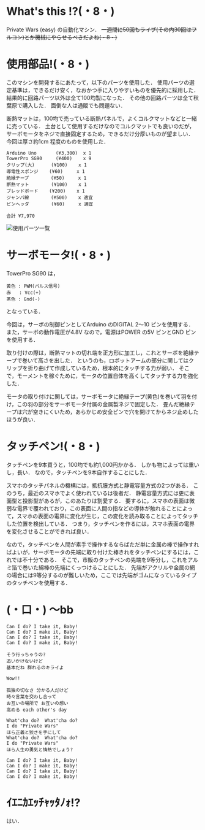 # What's this !?(・8・)
Private Wars (easy) の自動化マシン．
<del>一週間に50回もライブ(その内30回はフルコン)とか機械にやらせるべきだよね(・8・)</del>

# 使用部品!(・8・)
このマシンを開発するにあたって，以下のパーツを使用した．
使用パーツの選定基準は，できるだけ安く，なおかつ手に入りやすいものを優先的に採用した．
結果的に回路パーツ以外は全て100均製になった．
その他の回路パーツは全て秋葉原で購入した．
面倒な人は通販でも問題ない．

断熱マットは，100均で売っている断熱パネルで，よくコルクマットなどと一緒に売っている．
土台として使用するだけなのでコルクマットでも良いのだが，サーボモータをネジで直接固定するため，できるだけ分厚いものが望ましい．
今回は厚さ約1cm 程度のものを使用した．

```
Arduino Uno       (¥3,300)  x 1
TowerPro SG90     (¥400)    x 9
クリップ(大)      (¥100)    x 1
導電性スポンジ    (¥60)     x 1
絶縁テープ        (¥50)     x 1
断熱マット        (¥100)    x 1
ブレッドボード    (¥200)    x 1
ジャンパ線        (¥500)    x 適宜
ピンヘッダ        (¥60)     x 適宜

合計 ¥7,970
```
![使用パーツ一覧](https://github.com/Ailes-Grises/Arduino/love_live!/img/zentai.jpg "使用パーツ一覧")

# サーボモータ!(・8・)
TowerPro SG90 は，
```
黄色 : PWM(パルス信号)
赤   : Vcc(+)
茶色 : Gnd(-)
```
となっている．

今回は，サーボの制御ピンとしてArduino のDIGITAL 2〜10 ピンを使用する．
また，サーボの動作電圧が4.8V なので，電源はPOWER の5V ピンとGND ピンを使用する．

取り付けの際は，断熱マットの切れ端を正方形に加工し，これとサーボを絶縁テープで巻いて高さを出した．
というのも，ロボットアームの部分に関してはクリップを折り曲げて作成しているため，根本的にタッチする力が弱い．
そこで，モーメントを稼ぐために，モータの位置自体を高くしてタッチする力を強化した．

モータの取り付けに関しては，サーボモータに絶縁テープ(黄色)を巻いて羽を付け，この羽の部分をサーボモータ付属の金属製ネジで固定した．
畳んだ絶縁テープは穴が空きにくいため，あらかじめ安全ピンで穴を開けてからネジ止めしたほうが良い．

# タッチペン!(・8・)
タッチペンを9本買うと，100均でも約1,000円かかる．
しかも物によっては重いし，長い．
なので，タッチペンを9本自作することにした．

スマホのタッチパネルの機構には，抵抗膜方式と静電容量方式の2つがある．
このうち，最近のスマホでよく使われているは後者だ．
静電容量方式には更に表面型と投影型があるが，このあたりは割愛する．
要するに，スマホの表面は微弱な電界で覆われており，この表面に人間の指などの導体が触れることによって，スマホの表面の電界に変化が生じ，この変化を読み取ることによってタッチした位置を検出している．
つまり，タッチペンを作るには，スマホ表面の電界を変化させることができれば良い．

なので，タッチペンを人間が素手で操作するならばただ単に金属の棒で操作すればよいが，サーボモータの先端に取り付けた棒きれをタッチペンにするには，これでは不十分である．
そこで，市販のタッチペンの先端を9等分し，これをアルミ箔で巻いた綿棒の先端にくっつけることにした．
先端がアクリルや金属の網の場合には9等分するのが難しいため，ここでは先端がゴムになっているタイプのタッチペンを使用する．


# (・口・) 〜bb
```
Can I do? I take it, Baby!
Can I do? I make it, Baby!
Can I do? I take it, Baby!
Can I do? I make it, Baby!

そう行っちゃうの?
追いかけないけど
基本だね 群れるのキライよ

Wow!!

孤独の切なさ 分かる人だけど
時々言葉を交わし合って
お互いの場所で お互いの想い
高める each other's day

What'cha do?  What'cha do?
I do "Private Wars"
ほら正義と狡さを手にして
What'cha do?  What'cha do?
I do "Private Wars"
ほら人生の勇気と情熱でしょう?

Can I do? I take it, Baby!
Can I do? I make it, Baby!
Can I do? I take it, Baby!
Can I do? I make it, Baby!
```

# ｲｴﾆｶｴｯﾁｬｯﾀﾉｫ!?
はい．

